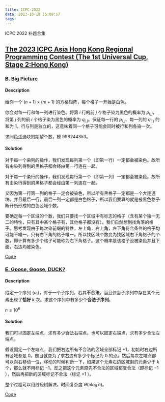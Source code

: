 ```yaml
---
title: ICPC-2022
date: 2023-10-18 15:09:57
tags:
---
```


ICPC 2022 补题合集

<!--more-->

## [The 2023 ICPC Asia Hong Kong Regional Programming Contest (The 1st Universal Cup, Stage 2:Hong Kong)](https://codeforces.com/gym/104172)

### [B. Big Picture](https://qoj.ac/contest/1099/problem/5456)

#### Description

给你一个 $(n+1) \times (m+1)$ 的方格矩阵，每个格子一开始是白色。

你会对每一行和每一列进行染色。将第 $i$ 行的前 $j$ 个格子染为黑色的概率为 $p_{i, j}$，将第 $j$ 列的前 $i$ 个格子染为黑色的概率为 $q_{i, j}$。保证每一行的 $p_{i, j}$、每一列的 $q_{i, j}$ 的和为 1。行与列是独立的，这意味着同一个格子可能会同时被行和列各染一次。

求同色连通块的期望个数，模 $998244353$。

#### **Solution**

对于每一个染列的操作，我们发现每列第一个（即第一行）一定都会被染色。故所有由染列得到的黑格子都会经由第一行连在一起。

对于每一个染行的操作，我们发现每行第一个（即第一列）一定都会被染色。故所有由染行得到的黑格子都会经由第一列连在一起。

又因为第一行第一列的格子一定会被染色，所以所有黑格子一定都是一个大连通块。并且最后一行，最后一列一定都是白色格子，所以我们要算的就是被黑色格子断开所形成的白色区域个数。

要确定每一个区域的个数，我们只要找一个区域中有标志的格子（含有某个独一无二的特性，只有其中某个格子有，其他格子都没有）。我们自然想到找角落的格子。思考发现由于每次染前缀的特性，左上角，右上角，左下角符合条件的格子均可能不唯一，只有右下角的格子唯一。所以找区域个数变为找区域右下角格子的个数，即计算有多少个格子可能称为右下角格子。这个概率是该格子没被染色并且下面，右边均被染色。

[Code](https://codeforces.com/gym/104172/submission/228641466)

### [E. Goose, Goose, DUCK?](https://codeforces.com/gym/104172/problem/E)

#### Description

给定一个序列 $\{a_i\}$，对于一个子序列，若其**不合法**，当且仅当子序列中存在某个元素出现了**恰好** $k$ 次。求这个序列中有多少个**合法子序列**。

$n \le 10^6$

#### **Solution**

我们可以固定左端点，求有多少合法右端点。也可以固定右端点，求有多少合法左端点。

假设固定一个左端点，我们把右边所有不合法的区域全部标记 $+1$，初始时右边所有区域都是 $0$。题目就变为了求右边有多少个标记为 $0$ 的点。然后每次左端点都可以向右移动一位，移动的时候判断一下，如果这个元素右边区域剩的元素少于 $k$ 个，那么就不用标记 $-1$。反之把这个元素原先不合法的区域都变合法（即标记 $-1$ ），然后再把新的区域标记不合法（标记 $+1$ ）。

整个过程可以用线段树解决。时间复杂度 $\Theta (n\log n)$。

[Code](https://codeforces.com/gym/104172/submission/228673534)
